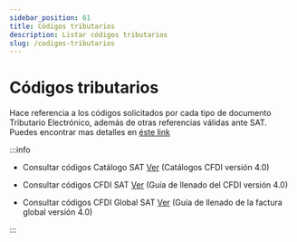 ```yaml
---
sidebar_position: 61
title: Códigos tributarios
description: Listar códigos tributarios
slug: /codigos-tributarios
---
```


# Códigos tributarios
Hace referencia a los códigos solicitados por cada tipo de documento Tributario Electrónico, además de otras referencias válidas ante SAT. Puedes encontrar mas detalles en [éste link](http://omawww.SAT.gob.mx/tramitesyservicios/Paginas/anexo_20.htm) 

:::info
- Consultar códigos Catálogo SAT [Ver](http://omawww.sat.gob.mx/tramitesyservicios/Paginas/documentos/catCFDI_V_4_14062023.xls) (​Catálogos CFDI versión 4.0)

- Consultar códigos CFDI SAT [Ver](http://omawww.sat.gob.mx/tramitesyservicios/Paginas/documentos/Anexo_20_Guia_de_llenado_CFDI.pdf) (Guía de llenado del CFDI versión 4.0)

- Consultar códigos CFDI Global SAT [Ver](http://omawww.sat.gob.mx/tramitesyservicios/Paginas/documentos/Guia_llenado_CFDI_%20global.pdf) (Guía de llenado de la factura global versión 4.0)

:::

